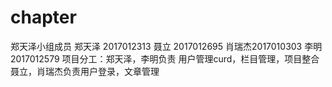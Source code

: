 # chapter
郑天泽小组成员
郑天泽 2017012313
聂立    2017012695
肖瑞杰2017010303
李明   2017012579
项目分工：郑天泽，李明负责 用户管理curd，栏目管理，项目整合
          聂立，肖瑞杰负责用户登录，文章管理
